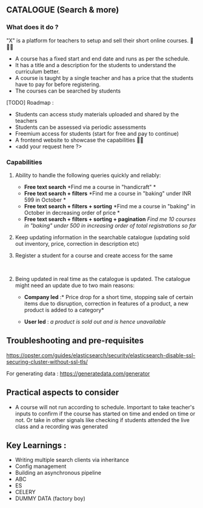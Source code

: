 ## CATALOGUE (Search & more)

### What does it do ?

"X" is a platform for teachers to setup and sell their short online courses. 🛜 👩‍🏫

- A course has a fixed start and end date and runs as per the schedule. 
- It has a title and a description for the students to understand the curriculum better.
- A course is taught by a single teacher and has a price that the students have to pay for before registering.
- The courses can be searched by students

[TODO] Roadmap :
- Students can access study materials uploaded and shared by the teachers
- Students can be assessed via periodic assessments
- Freemium access for students (start for free and pay to continue)
- A frontend website to showcase the capabilities 🎉🎉
- <add your request here ?>

### Capabilities

1. Ability to handle the following queries quickly and reliably:
	- **Free text search** 
	*Find me a course in "handicraft" *
	- **Free text search + filters** 
	*Find me a course in "baking" under INR 599 in October *
	- **Free text search + filters + sorting**
	*Find me a course in "baking" in October in decreasing order of price *
	- **Free text search + filters + sorting + pagination**
	*Find me 10 courses in "baking" under 500 in increasing order of total registrations so far*

2. Keep updating information in the searchable catalogue (updating sold out inventory, price, correction in description etc)

3. Register a student for a course and create access for the same

</br>

2. Being updated in real time as the catalogue is updated. The catalogue might need an update due to two main reasons:
	- **Company led** :* Price drop for a short time, stopping sale of certain items due to disruption, correction in features of a product, a new product is added to a category*

	- **User led** : *a product is sold out and is hence unavailable*


## Troubleshooting and pre-requisites

https://opster.com/guides/elasticsearch/security/elasticsearch-disable-ssl-securing-cluster-without-ssl-tls/


For generating data :
https://generatedata.com/generator

## Practical aspects to consider

- A course will not run according to schedule. Important to take teacher's inputs to confirm if the course has started on time and ended on time or not. Or take in other signals like checking if students attended the live class and a recording was generated


Key Learnings :
--------------
- Writing multiple search clients via inheritance
- Config management
- Building an asynchronous pipeline
- ABC
- ES
- CELERY
- DUMMY DATA (factory boy)